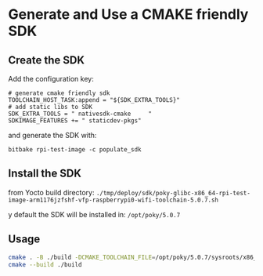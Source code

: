 # Generate and Use a CMAKE friendly SDK

## Create the SDK

Add the configuration key:

```bb
# generate cmake friendly sdk
TOOLCHAIN_HOST_TASK:append = "${SDK_EXTRA_TOOLS}" 
# add static libs to SDK
SDK_EXTRA_TOOLS = " nativesdk-cmake     " 
SDKIMAGE_FEATURES += " staticdev-pkgs"
```

and generate the SDK with:

`bitbake rpi-test-image -c populate_sdk`

## Install the SDK

from Yocto build directory:
`./tmp/deploy/sdk/poky-glibc-x86_64-rpi-test-image-arm1176jzfshf-vfp-raspberrypi0-wifi-toolchain-5.0.7.sh`

y default the SDK will be installed in:
`/opt/poky/5.0.7`

## Usage

```sh
cmake . -B ./build -DCMAKE_TOOLCHAIN_FILE=/opt/poky/5.0.7/sysroots/x86_64-pokysdk-linux/usr/share/cmake/arm1176jzfshf-vfp-poky-linux-gnueabi-toolchain.cmake -DCMAKE_BUILD_TYPE=Debug
cmake --build ./build
```
